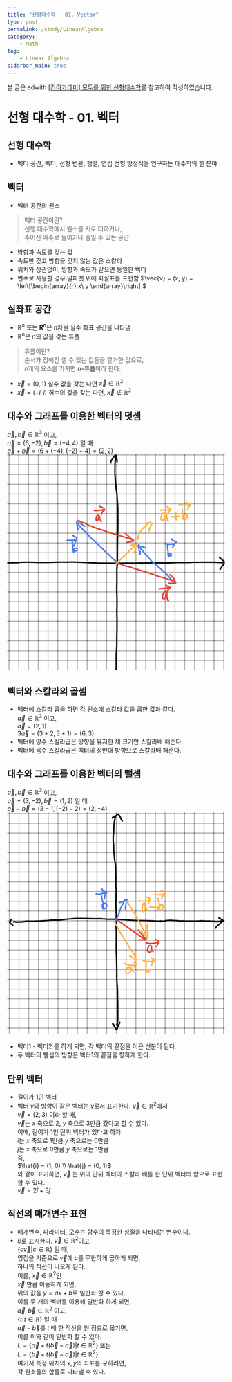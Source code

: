 ```yaml
---
title: "선형대수학 - 01. Vector"
type: post 
permalink: /study/LinearAlgebra
category: 
    - Math
tag:
    - Linear Algebra
siderbar_main: true
---
```

본 글은 edwith [[칸아카데미] 모두를 위한 선형대수학](https://www.edwith.org/linear-algebra/lecture/30304/)를 참고하여 작성하였습니다.
# 선형 대수학 - 01. 벡터
## 선형 대수학
- 벡터 공간, 벡터, 선형 변환, 행렬, 연립 선형 방정식을 연구하는 대수학의 한 분야


## 벡터  
- 벡터 공간의 원소
> 벡터 공간이란?    
> 선행 대수학에서 원소를 서로 더하거나,  
> 주어진 배수로 늘이거나 줄일 수 있는 공간

- 방향과 속도를 갖는 값  
- 속도만 갖고 방향을 갖지 않는 값은 스칼라  
- 위치와 상관없이, 방향과 속도가 같으면 동일한 벡터
- 변수로 사용할 경우 알파벳 위에 화살표를 표현함 
$\vec{v} = (x, y) = 
\left[\begin{array}{r}
x\\
y
\end{array}\right]
$

## 실좌표 공간
- $\mathbb{R}^n$ 또는 <strong>$\mathbf{R}^n$</strong>은 $n$차원 실수 좌표 공간을 나타냄
- $\mathbb{R}^n$은 $n$의 값을 갖는 튜플
> 튜플이란?  
> 순서가 정해진 셀 수 있는 값들을 열거한 값으로,  
> $n$개의 요소를 가지면 <strong>$n$-튜플</strong>이라 한다.  
- $\vec{x} = (0, 1)$ 실수 값을 갖는 다면 $\vec{x} \in \mathbb{R^2}$ 
- $\vec{x} = (-i,i)$ 허수의 값을 갖는 다면, $\vec{x} \notin \mathbb{R^2}$

## 대수와 그래프를 이용한 벡터의 덧셈
$\vec{a} ,  \vec{b} \in\mathbb{R^2}$ 이고,  
$\vec{a} = (6, -2),  \vec{b} = (-4, 4)$ 일 때  
$\vec{a} + \vec{b} = (6 + (-4), (-2) + 4) = (2, 2)$  
<img src = 'LinearAlgebra/vector.png'>

## 벡터와 스칼라의 곱셈
- 벡터에 스칼라 곱을 하면 각 원소에 스칼라 값을 곱한 값과 같다.  
$\vec{a} \in\mathbb{R^2}$ 이고,   
$\vec{a} = (2, 1)$   
$3\vec{a} = (3*2, 3*1) = (6, 3)$  
- 벡터에 양수 스칼라곱은 방향을 유지한 채 크기만 스칼라배 해준다.  
- 벡터에 음수 스칼라곱은 벡터의 정반대 방향으로 스칼라배 해준다.  

## 대수와 그래프를 이용한 벡터의 뺄셈
$\vec{a} ,  \vec{b} \in\mathbb{R^2}$ 이고,  
$\vec{a} = (3, -2),  \vec{b} = (1, 2)$ 일 때  
$\vec{a} - \vec{b} = (3 - 1, (-2) - 2) = (2, -4)$  
<img src = 'LinearAlgebra/vector1.png'>
- 벡터1 - 벡터2 를 하게 되면, 각 벡터의 끝점을 이은 선분이 된다.
- 두 벡터의 뺼셈의 방향은 벡터1의 끝점을 향하게 한다.

## 단위 벡터
- 길이가 1인 벡터
- 벡터 $v$와 방향이 같은 벡터는 $\hat{v}$로서 표기한다.
$\vec{v} \in \mathbb{R}^2$에서  
$\vec{v} = (2, 3)$ 이라 할 때,  
$\vec{v}$는 $x$ 축으로 2, $y$ 축으로 3만큼 갔다고 할 수 있다.  
이때, 길이가 1인 단위 벡터가 있다고 하자.  
$\hat{i}$는 $x$ 축으로 1만큼 $y$ 축으로는 0만큼  
$\hat{j}$는 $x$ 축으로 0만큼 $y$ 축으로는 1만큼   
즉,  
$\hat{i} = (1, 0) \\ \hat{j} = (0, 1)$   
와 같이 표기하면, $\vec{v}$ 는 위의 단위 벡터의 스칼라 배를 한 단위 벡터의 합으로 표현 할 수 있다.   
$\vec{v} = 2\hat{i} + 3\hat{j}$  

## 직선의 매개변수 표현
- 매개변수, 파라미터, 모수는 함수의 특정한 성질을 나타내는 변수이다.
- $\theta$로 표시한다.
$\vec{v} \in \mathbb{R}^2$이고,  
$\{c\vec{v} | c \in \mathbb{R}\}$ 일 때,  
영점을 기준으로 $\vec{v}$에 $c$를 무한하게 곱하게 되면,  
하나의 직선이 나오게 된다.  
이를, $\vec{x} \in \mathbb{R}^2$인  
$\vec{x}$ 만큼 이동하게 되면,  
위의 값을 $y = ax + b$로 일반화 할 수 있다.  
이를 두 개의 벡터를 이용해 일반화 하게 되면,  
$\vec{a}, \vec{b} \in \mathbb{R}^2$ 이고,    
$\{t|t \in \mathbb{R} \}$ 일 때  
$\vec{a} - \vec{b}$를 $t$ 배 한 직선을 원 점으로 옮기면,  
이를 이와 같이 일반화 할 수 있다.  
$L = \{\vec{a} + t(\vec{b} - \vec{a}) | t \in \mathbb{R}^2\}$  또는  
$L = \{\vec{b} + t(\vec{b} - \vec{a}) | t \in \mathbb{R}^2\}$  
여기서 특정 위치의 $x, y$의 좌표를 구하려면,  
각 원소들의 합들로 나타낼 수 있다.  

